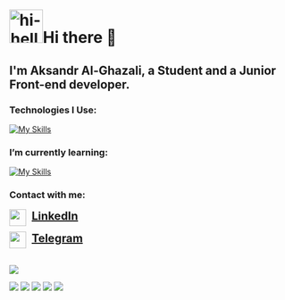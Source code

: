

# <img src="https://github.com/Dragodui/Dragodui/assets/85372599/4c99dde6-3b0e-4e9a-b15d-9256f49fbeb7" alt="hi-hello" display="inline" width="60" height="60">Hi there 👋

  ## I'm Aksandr Al-Ghazali, a Student and a Junior Front-end developer.
  
  ### Technologies I Use: 
 [![My Skills](https://skillicons.dev/icons?i=vscode%2Cvisualstudio%2Ctailwind%2Cts%2Cjs%2Csass%2Credux%2Creact%2Chtml%2Ccss%2Cgit%2Cvite&perline=15&theme=dark)](https://skillicons.dev)
  
  ### I’m currently learning:
  [![My Skills](https://skillicons.dev/icons?i=cs%2Cdotnet&perline=15&theme=dark)](https://skillicons.dev)

  ### Contact with me:
  <div style="display: flex; flex-direction: column; gap: 10px; margin-bottom: 30px">
    <div style="display: flex; gap: 10px">
        <img style="width:30px" src="https://skillicons.dev/icons?i=linkedin&perline=15&theme=light"/>
        <a style="font-size: 20px; font-weight: 700;" href="https://www.linkedin.com/in/aksandr-al-ghazali">LinkedIn</a>
    </div>
    <div style="display: flex; gap: 10px">
        <img style="width:30px" src="https://upload.wikimedia.org/wikipedia/commons/thumb/8/82/Telegram_logo.svg/2048px-Telegram_logo.svg.png"/>
        <a style="font-size: 20px; font-weight: 700;" href="https://t.me/dragodui">Telegram</a>
    </div>
</div>


![](https://www.codewars.com/users/Dragodui/badges/large)

![](http://github-profile-summary-cards.vercel.app/api/cards/profile-details?username=Dragodui&theme=react)
![](http://github-profile-summary-cards.vercel.app/api/cards/repos-per-language?username=Dragodui&theme=react)
![](http://github-profile-summary-cards.vercel.app/api/cards/most-commit-language?username=Dragodui&theme=react)
![](http://github-profile-summary-cards.vercel.app/api/cards/stats?username=Dragodui&theme=react)
![](http://github-profile-summary-cards.vercel.app/api/cards/productive-time?username=Dragodui&theme=react&utcOffset=8)

<!--
**Dragodui/Dragodui** is a ✨ _special_ ✨ repository because its `README.md` (this file) appears on your GitHub profile.

Here are some ideas to get you started:

- 🔭 I’m currently working on ...
- 🌱 I’m currently learning ...
- 👯 I’m looking to collaborate on ...
- 🤔 I’m looking for help with ...
- 💬 Ask me about ...
- 📫 How to reach me: ...
- 😄 Pronouns: ...
- ⚡ Fun fact: ...
-->
